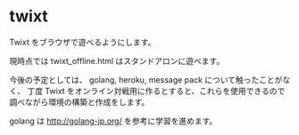 twixt
=====

Twixt をブラウザで遊べるようにします。

現時点では twixt_offline.html はスタンドアロンに遊べます。

今後の予定としては、
golang, heroku, message pack について触ったことがなく、
丁度 Twixt をオンライン対戦用に作るとすると、これらを使用できるので調べながら環境の構築と作成をします。

golang は http://golang-jp.org/ を参考に学習を進めます。
